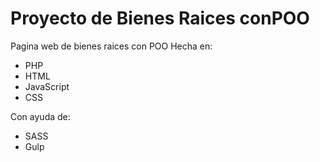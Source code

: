 # Proyecto de Bienes Raices conPOO

Pagina web de bienes raices con POO
Hecha en:

- PHP
- HTML
- JavaScript
- CSS

Con ayuda de:

- SASS
- Gulp
